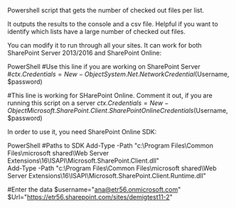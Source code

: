 Powershell script that gets the number of checked out files per list.

 

It outputs the results to the console and a csv file. Helpful if you want to identify which lists have a large number of checked out files.



You can modify it to run through all your sites. It can work for both SharePoint Server 2013/2016 and SharePoint Online:

 

PowerShell
  #Use this line if you are working on SharePoint Server 
  #$ctx.Credentials = New-Object System.Net.NetworkCredential($Username, $password) 
 
  #This line is working for SHarePoint Online. Comment it out, if you are running this script on a server 
  $ctx.Credentials = New-Object Microsoft.SharePoint.Client.SharePointOnlineCredentials($Username, $password)
 
 

In order to use it, you need SharePoint Online SDK:

 

PowerShell
#Paths to SDK 
Add-Type -Path "c:\Program Files\Common Files\microsoft shared\Web Server Extensions\16\ISAPI\Microsoft.SharePoint.Client.dll"   
Add-Type -Path "c:\Program Files\Common Files\microsoft shared\Web Server Extensions\16\ISAPI\Microsoft.SharePoint.Client.Runtime.dll"   
  
#Enter the data 
$username="ana@etr56.onmicrosoft.com" 
$Url="https://etr56.sharepoint.com/sites/demigtest11-2"
 
 
